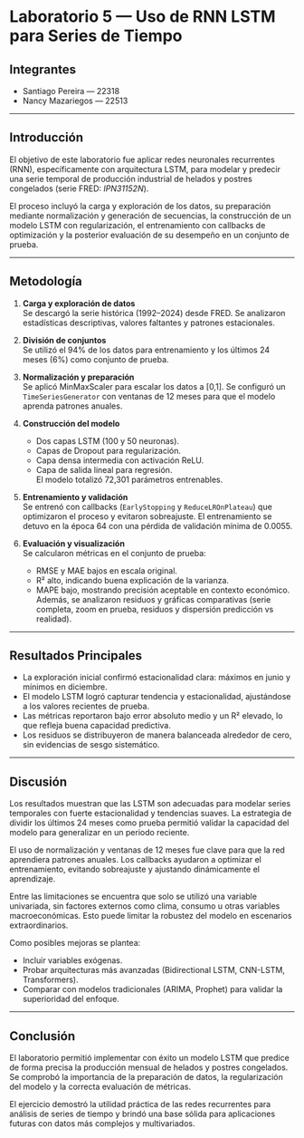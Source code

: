 # Laboratorio 5 — Uso de RNN LSTM para Series de Tiempo

## Integrantes
- Santiago Pereira — 22318  
- Nancy Mazariegos — 22513  

---

## Introducción
El objetivo de este laboratorio fue aplicar redes neuronales recurrentes (RNN), específicamente con arquitectura LSTM, para modelar y predecir una serie temporal de producción industrial de helados y postres congelados (serie FRED: *IPN31152N*).  

El proceso incluyó la carga y exploración de los datos, su preparación mediante normalización y generación de secuencias, la construcción de un modelo LSTM con regularización, el entrenamiento con callbacks de optimización y la posterior evaluación de su desempeño en un conjunto de prueba.

---

## Metodología

1. **Carga y exploración de datos**  
   Se descargó la serie histórica (1992–2024) desde FRED. Se analizaron estadísticas descriptivas, valores faltantes y patrones estacionales.  

2. **División de conjuntos**  
   Se utilizó el 94% de los datos para entrenamiento y los últimos 24 meses (6%) como conjunto de prueba.  

3. **Normalización y preparación**  
   Se aplicó MinMaxScaler para escalar los datos a [0,1]. Se configuró un `TimeSeriesGenerator` con ventanas de 12 meses para que el modelo aprenda patrones anuales.  

4. **Construcción del modelo**  
   - Dos capas LSTM (100 y 50 neuronas).  
   - Capas de Dropout para regularización.  
   - Capa densa intermedia con activación ReLU.  
   - Capa de salida lineal para regresión.  
   El modelo totalizó 72,301 parámetros entrenables.  

5. **Entrenamiento y validación**  
   Se entrenó con callbacks (`EarlyStopping` y `ReduceLROnPlateau`) que optimizaron el proceso y evitaron sobreajuste. El entrenamiento se detuvo en la época 64 con una pérdida de validación mínima de 0.0055.  

6. **Evaluación y visualización**  
   Se calcularon métricas en el conjunto de prueba:  
   - RMSE y MAE bajos en escala original.  
   - R² alto, indicando buena explicación de la varianza.  
   - MAPE bajo, mostrando precisión aceptable en contexto económico.  
   Además, se analizaron residuos y gráficas comparativas (serie completa, zoom en prueba, residuos y dispersión predicción vs realidad).  

---

## Resultados Principales

- La exploración inicial confirmó estacionalidad clara: máximos en junio y mínimos en diciembre.  
- El modelo LSTM logró capturar tendencia y estacionalidad, ajustándose a los valores recientes de prueba.  
- Las métricas reportaron bajo error absoluto medio y un R² elevado, lo que refleja buena capacidad predictiva.  
- Los residuos se distribuyeron de manera balanceada alrededor de cero, sin evidencias de sesgo sistemático.  

---

## Discusión

Los resultados muestran que las LSTM son adecuadas para modelar series temporales con fuerte estacionalidad y tendencias suaves. La estrategia de dividir los últimos 24 meses como prueba permitió validar la capacidad del modelo para generalizar en un periodo reciente.  

El uso de normalización y ventanas de 12 meses fue clave para que la red aprendiera patrones anuales. Los callbacks ayudaron a optimizar el entrenamiento, evitando sobreajuste y ajustando dinámicamente el aprendizaje.  

Entre las limitaciones se encuentra que solo se utilizó una variable univariada, sin factores externos como clima, consumo u otras variables macroeconómicas. Esto puede limitar la robustez del modelo en escenarios extraordinarios.  

Como posibles mejoras se plantea:  
- Incluir variables exógenas.  
- Probar arquitecturas más avanzadas (Bidirectional LSTM, CNN-LSTM, Transformers).  
- Comparar con modelos tradicionales (ARIMA, Prophet) para validar la superioridad del enfoque.  

---

## Conclusión
El laboratorio permitió implementar con éxito un modelo LSTM que predice de forma precisa la producción mensual de helados y postres congelados. Se comprobó la importancia de la preparación de datos, la regularización del modelo y la correcta evaluación de métricas.  

El ejercicio demostró la utilidad práctica de las redes recurrentes para análisis de series de tiempo y brindó una base sólida para aplicaciones futuras con datos más complejos y multivariados.  

